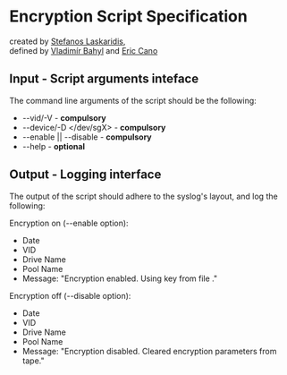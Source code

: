# Encryption Script Specification

created by [Stefanos Laskaridis](steve.laskaridis@cern.ch),  
defined by [Vladimír Bahyl](Vladimir.Bahyl@cern.ch) and [Eric Cano](Eric.Cano@cern.ch)


## Input - Script arguments inteface

The command line arguments of the script should be the following:

* --vid/-V <VID> - **compulsory**
* --device/-D  </dev/sgX> - **compulsory**
* --enable || --disable - **compulsory**
* --help - **optional**


## Output - Logging interface

The output of the script should adhere to the syslog's layout, and log the following:

Encryption on (--enable option):
  * Date
  * VID
  * Drive Name
  * Pool Name
  * Message: "Encryption enabled. Using key from file <file path>."

Encryption off (--disable option):
  * Date
  * VID
  * Drive Name
  * Pool Name
  * Message: "Encryption disabled. Cleared encryption parameters from tape."

